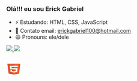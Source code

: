 ### Olá!!! eu sou Erick Gabriel


- ⚡ Estudando: HTML, CSS, JavaScript
- 🌱 Contato email: erickgabriel100@hotmail.com  
- 😄 Pronouns: ele/dele

<div>
  <a href="http://github.com/ErickGabrielCP">
  <img height="180em" src="http://github-readme-stats.vercel.app/api?username=ErickGabrielCP&show_icons=true&theme=dark&include_all_commits=true&count_private=true"/>
  <img height="180em" src="http://github-readme-stats.vercel.app/api/top-langs/?username=ErickGabrielCP&layout=compact&langs_count=16&theme=dark"/>
</div>

  ##
  
  <div>
    <img align="center" alt="Rafa-HTML" height="30" width="40" src="https://raw.githubusercontent.com/devicons/devicon/master/icons/html5/html5-original.svg">
  </div>
